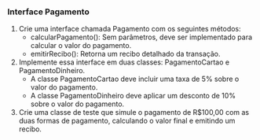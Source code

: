 ### Interface Pagamento

1. Crie uma interface chamada Pagamento com os seguintes métodos:
    - calcularPagamento(): Sem parâmetros, deve ser implementado para calcular o valor do pagamento.
    - emitirRecibo(): Retorna um recibo detalhado da transação.
2. Implemente essa interface em duas classes: PagamentoCartao e PagamentoDinheiro.
    - A classe PagamentoCartao deve incluir uma taxa de 5% sobre o valor do pagamento.
    - A classe PagamentoDinheiro deve aplicar um desconto de 10% sobre o valor do pagamento.
3. Crie uma classe de teste que simule o pagamento de R$100,00 com as duas formas de pagamento, calculando o valor final e emitindo um recibo.